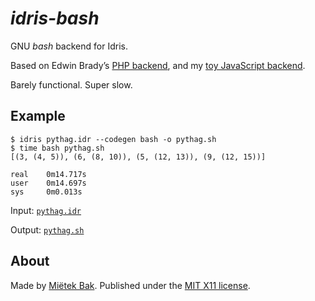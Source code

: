 _idris-bash_
============

GNU _bash_ backend for Idris.

Based on Edwin Brady’s [PHP backend](https://github.com/edwinb/idris-php), and my [toy JavaScript backend](https://github.com/mietek/idris-js).

Barely functional.  Super slow.


Example
-------

    $ idris pythag.idr --codegen bash -o pythag.sh
    $ time bash pythag.sh
    [(3, (4, 5)), (6, (8, 10)), (5, (12, 13)), (9, (12, 15))]

    real    0m14.717s
    user    0m14.697s
    sys     0m0.013s

Input: [`pythag.idr`](pythag.idr)

Output: [`pythag.sh`](https://gist.github.com/mietek/7fbb604d186042f613d3)


About
-----

Made by [Miëtek Bak](https://mietek.io/).  Published under the [MIT X11 license](LICENSE.md).
